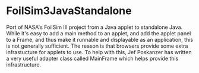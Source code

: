 # FoilSim3JavaStandalone
Port of NASA's FoilSim III project from a Java applet to standalone Java. While it's easy to add a main method to an applet, and add the applet panel to a Frame, and thus make it runnable and displayable as an application, this is not generally sufficient. The reason is that browsers provide some extra infrastucture for applets to use. To help with this, Jef Poskanzer has written a very useful adapter class called MainFrame which helps provide this infrastructure. 
